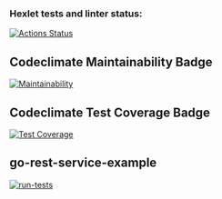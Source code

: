 ### Hexlet tests and linter status:
[![Actions Status](https://github.com/AsyaKnyazeva/frontend-project-lvl1/workflows/hexlet-check/badge.svg)](https://github.com/AsyaKnyazeva/frontend-project-lvl1/actions)
## Codeclimate Maintainability Badge
[![Maintainability](https://api.codeclimate.com/v1/badges/a99a88d28ad37a79dbf6/maintainability)](https://codeclimate.com/github/codeclimate/codeclimate/maintainability)
## Codeclimate Test Coverage Badge
[![Test Coverage](https://api.codeclimate.com/v1/badges/a99a88d28ad37a79dbf6/test_coverage)](https://codeclimate.com/github/codeclimate/codeclimate/test_coverage)
## go-rest-service-example
[![run-tests](https://github.com/AsyaKnyazeva/frontend-project-lvl1/workflows/run-tests/badge.svg)](https://github.com/AsyaKnyazeva/frontend-project-lvl1/actions)